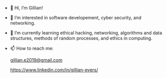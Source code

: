 - 👋 Hi, I’m Gillian!
- 👀 I’m interested in software developement, cyber security, and networking.
- 🌱 I’m currently learning ethical hacking, networking, algorithms and data structures, methods of random processes, and ethics in computing.
- 📫 How to reach me:
	
	gillian.e2019@gmail.com
	
	https://www.linkedin.com/in/gillian-evers/

<!---
gevers123/gevers123 is a ✨ special ✨ repository because its `README.md` (this file) appears on your GitHub profile.
You can click the Preview link to take a look at your changes.
--->
